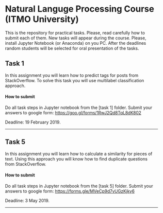 # Natural Languge Processing Course (ITMO University)

This is the repository for practical tasks. Please, read carefully how to submit each of them. New tasks will appear during the course.
Please, install Jupyter Notebook (or Anaconda) on you PC.
After the deadlines random students will be selected for oral presentation of the tasks.

## Task 1

In this assignment you will learn how to predict tags for posts from StackOverflow. To solve this task you will use multilabel classification approach.

#### How to submit
Do all task steps in Jupyter notebook from the [task 1] folder.
Submit your answers to google form: https://goo.gl/forms/1RwJ2Qd8TqL8dK802

Deadline: 19 February 2019.

---

## Task 5

In this assignment you will learn how to calculate a similarity for pieces of text. Using this approach you will know how to find duplicate questions from StackOverflow.

#### How to submit
Do all task steps in Jupyter notebook from the [task 5] folder.
Submit your answers to google form: https://forms.gle/MVeCp9d7vUGzKjky6

Deadline: 3 May 2019.

---